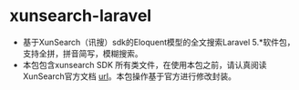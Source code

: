 # xunsearch-laravel
- 基于XunSearch（讯搜）sdk的Eloquent模型的全文搜索Laravel 5.*软件包，支持全拼，拼音简写，模糊搜索。
- 本包包含xunsearch SDK 所有类文件，在使用本包之前，请认真阅读XunSearch官方文档 [url](强烈推荐在线阅读我们的文档：http://www.xunsearch.com/doc/)。本包操作基于官方进行修改封装。
